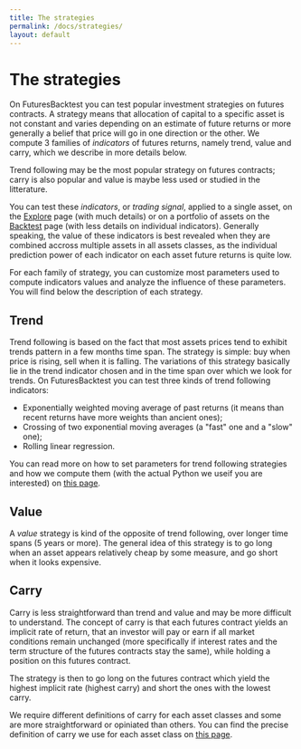 ```yaml
---
title: The strategies
permalink: /docs/strategies/
layout: default
---
```


# The strategies

On FuturesBacktest you can test popular investment strategies on futures contracts. A strategy means that allocation of capital to a specific asset is not constant and varies depending on an estimate of future returns or more generally a belief that price will go in one direction or the other. We compute 3 families of *indicators* of futures returns, namely trend, value and carry, which we describe in more details below.

Trend following may be the most popular strategy on futures contracts; carry is also popular and value is maybe less used or studied in the litterature.

You can test these *indicators*, or *trading signal*, applied to a single asset, on the [Explore](/explore/) page (with much details) or on a portfolio of assets on the [Backtest](/backtest/) page (with less details on individual indicators). Generally speaking, the value of these indicators is best revealed when they are combined accross multiple assets in all assets classes, as the individual prediction power of each indicator on each asset future returns is quite low.

For each family of strategy, you can customize most parameters used to compute indicators values and analyze the influence of these parameters. You will find below the description of each strategy.

## Trend

Trend following is based on the fact that most assets prices tend to exhibit trends pattern in a few months time span. The strategy is simple: buy when price is rising, sell when it is falling. The variations of this strategy basically lie in the trend indicator chosen and in the time span over which we look for trends. On FuturesBacktest you can test three kinds of trend following indicators:

- Exponentially weighted moving average of past returns (it means than recent returns have more weights than ancient ones);
- Crossing of two exponential moving averages (a "fast" one and a "slow" one);
- Rolling linear regression.

You can read more on how to set parameters for trend following strategies and how we compute them (with the actual Python we useif you are interested) on [this page](/docs/strategies/trend/).

## Value

A *value* strategy is kind of the opposite of trend following, over longer time spans (5 years or more). The general idea of this strategy is to go long when an asset appears relatively cheap by some measure, and go short when it looks expensive.

## Carry

Carry is less straightforward than trend and value and may be more difficult to understand. The concept of carry is that each futures contract yields an implicit rate of return, that an investor will pay or earn if all market conditions remain unchanged (more specifically if interest rates and the term structure of the futures contracts stay the same), while holding a position on this futures contract.

The strategy is then to go long on the futures contract which yield the highest implicit rate (highest carry) and short the ones with the lowest carry.

We require different definitions of carry for each asset classes and some are more straightforward or opiniated than others. You can find the precise definition of carry we use for each asset class on [this page](/docs/strategies/carry/).